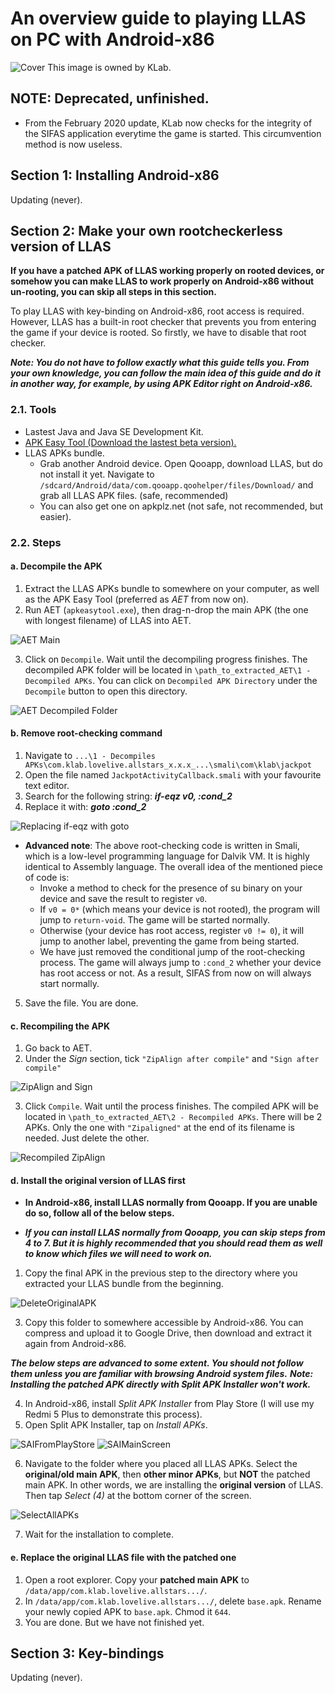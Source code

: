 # An overview guide to playing LLAS on PC with Android-x86

![Cover](/Images/cover.jpg)
This image is owned by KLab.

## NOTE: Deprecated, unfinished.
- From the February 2020 update, KLab now checks for the integrity of the SIFAS application everytime the game is started. This circumvention method is now useless.

## Section 1: Installing Android-x86

Updating (never).

## Section 2: Make your own rootcheckerless version of LLAS

**If you have a patched APK of LLAS working properly on rooted devices, or somehow you can make LLAS to work properly on Android-x86 without un-rooting, you can skip all steps in this section.**

To play LLAS with key-binding on Android-x86, root access is required. However, LLAS has a built-in root checker that prevents you from entering the game if your device is rooted.
So firstly, we have to disable that root checker.

***Note: You do not have to follow exactly what this guide tells you. From your own knowledge, you can follow the main idea of this guide and do it in another way, for example, by using APK Editor right on Android-x86.***

### 2.1. Tools
* Lastest Java and Java SE Development Kit.
* [APK Easy Tool (Download the lastest beta version).](https://forum.xda-developers.com/android/software-hacking/tool-apk-easy-tool-v1-02-windows-gui-t3333960)
* LLAS APKs bundle.
	* Grab another Android device. Open Qooapp, download LLAS, but do not install it yet. Navigate to `/sdcard/Android/data/com.qooapp.qoohelper/files/Download/` and grab all LLAS APK files. (safe, recommended)
	* You can also get one on apkplz.net (not safe, not recommended, but easier).

### 2.2. Steps
#### a. Decompile the APK
1. Extract the LLAS APKs bundle to somewhere on your computer, as well as the APK Easy Tool (preferred as *AET* from now on).
2. Run AET (`apkeasytool.exe`), then drag-n-drop the main APK (the one with longest filename) of LLAS into AET.

![AET Main](Images/1-AET-Main-Menu.png)

3. Click on `Decompile`. Wait until the decompiling progress finishes.
The decompiled APK folder will be located in `\path_to_extracted_AET\1 - Decompiled APKs`.
You can click on `Decompiled APK Directory` under the `Decompile` button to open this directory.

![AET Decompiled Folder](Images/2-Decompiled-Folder.png)

#### b. Remove root-checking command
1. Navigate to `...\1 - Decompiles APKs\com.klab.lovelive.allstars_x.x.x_...\smali\com\klab\jackpot`
2. Open the file named `JackpotActivityCallback.smali` with your favourite text editor.
3. Search for the following string: ***if-eqz v0, :cond_2***
4. Replace it with: ***goto :cond_2***

![Replacing if-eqz with goto](Images/3-ChangeSmaliCommand.png)

* **Advanced note**: The above root-checking code is written in Smali, which is a low-level programming language for Dalvik VM. It is highly identical to Assembly language. The overall idea of the mentioned piece of code is:
	* Invoke a method to check for the presence of su binary on your device and save the result to register `v0`.
	* If `v0 = 0*` (which means your device is not rooted), the program will jump to `return-void`. The game will be started normally.
	* Otherwise (your device has root access, register `v0 != 0`), it will jump to another label, preventing the game from being started.
	* We have just removed the conditional jump of the root-checking process. The game will always jump to `:cond_2` whether your device has root access or not. As a result, SIFAS from now on will always start normally.

5. Save the file. You are done.

#### c. Recompiling the APK
1. Go back to AET. 
2. Under the *Sign* section, tick `"ZipAlign after compile"` and `"Sign after compile"`

![ZipAlign and Sign](Images/4-AET-Select-Sign-Zipalign.png)

3. Click `Compile`. Wait until the process finishes.
The compiled APK will be located in `\path_to_extracted_AET\2 - Recompiled APKs`.
There will be 2 APKs. Only the one with `"Zipaligned"` at the end of its filename is needed. Just delete the other.

![Recompiled ZipAlign](Images/5-RecompiledFolder.png)

#### d. Install the original version of LLAS first

* **In Android-x86, install LLAS normally from Qooapp. If you are unable do so, follow all of the below steps.**

* ***If you can install LLAS normally from Qooapp, you can skip steps from 4 to 7. But it is highly recommended that you should read them as well to know which files we will need to work on.***

1. Copy the final APK in the previous step to the directory where you extracted your LLAS bundle from the beginning.

![DeleteOriginalAPK](Images/6-DeleteOriginal.png)

3. Copy this folder to somewhere accessible by Android-x86. You can compress and upload it to Google Drive, then download and extract it again from Android-x86.

***The below steps are advanced to some extent. You should not follow them unless you are familiar with browsing Android system files.***
***Note: Installing the patched APK directly with Split APK Installer won't work.***

4. In Android-x86, install *Split APK Installer* from Play Store (I will use my Redmi 5 Plus to demonstrate this process).
5. Open Split APK Installer, tap on *Install APKs*.

![SAIFromPlayStore](Images/7-SAIPlayStore.jpg)
![SAIMainScreen](Images/8-SaiMainMenu.jpg)

6. Navigate to the folder where you placed all LLAS APKs. Select the **original/old main APK**, then **other minor APKs**, but **NOT** the patched main APK. In other words, we are installing the **original version** of LLAS. Then tap *Select (4)* at the bottom corner of the screen.

![SelectAllAPKs](Images/9-SelectAllAPKs.jpg)

7. Wait for the installation to complete.

#### e. Replace the original LLAS file with the patched one

1. Open a root explorer. Copy your **patched main APK** to `/data/app/com.klab.lovelive.allstars.../`.
2. In `/data/app/com.klab.lovelive.allstars.../`, delete `base.apk`. Rename your newly copied APK to `base.apk`. Chmod it `644`.
3. You are done. But we have not finished yet.

## Section 3: Key-bindings

Updating (never).
